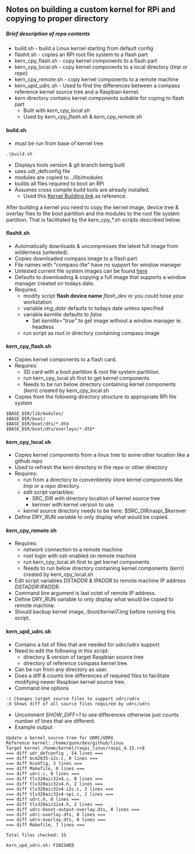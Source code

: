## Notes on building a custom kernel for RPi and copying to proper directory

##### Brief description of repo contents

* build.sh - build a Linux kernel starting from default config
* flashit.sh - copies an RPi root file system to a flash part
* kern_cpy_flash.sh - copy kernel components to a flash part
* kern_cpy_local.sh - copy kernel components to a local directory
(_tmp_ or _repo_)
* kern_cpy_remote.sh - copy kernel components to a remote machine
* kern_upd_udrc.sh - Used to find the differences between a compass
reference kernel source tree and a Raspbian kernel.
* _kern_ directory contains kernel components suitable for coping to
flash part
  * Built with _kern_cpy_local.sh_
  * Used by _kern_cpy_flash.sh_ & _kern_cpy_remote.sh_

#### build.sh
* must be run from base of kernel tree
```
.\build.sh
```
* Displays tools version & git branch being built
* uses udr_defconfig file
* modules are copied to ../lib/modules
* builds all files required to boot an RPi
* Assumes cross compile build tools are already installed.
  * Used this [Kernel Building link](https://www.raspberrypi.org/documentation/linux/kernel/building.md) as reference.

After building a kernel you need to copy the kernel image, device
tree & overlay files to the boot partition and the modules to the root
file system partition. That is facilitated by the kern_cpy_*.sh
scripts described below.

#### flashit.sh

* Automatically downloads & uncompresses the latest full image from wilderness (untested).
* Copies downloaded compass image to a flash part
* File names with "compass-lite" have no support for window manager
* Untested current file system images can be found
[here](http://archive.compasslinux.org/images/wilderness/)
* Defaults to downloading & copying a full image that supports a window manager created on todays date.
* Requires:
  * modify script **flash device name** _flash_dev_ or you could hose your workstation
  * variable _img_date_ defaults to todays date unless specified
  * variable _kernlite_ defaults to _false_
    * Set _kernlite="true"_ to get image without a window manager ie. headless
  * run script as root in directory containing compass image

#### kern_cpy_flash.sh

* Copies kernel components to a flash card.
* Requires:
  *  SD card with a boot partition & root file system partitiion.
  * run kern_cpy_local.sh first to get kernel components
  * Needs to be run below directory containing kernel components
  (_kern_) created
by kern_cpy_local.sh
* Copies from the following directory structure to appropriate RPi file system

```
$BASE_DIR/lib/modules/
$BASE_DIR/boot/
$BASE_DIR/boot/dts/*.dtb
$BASE_DIR/boot/dts/overlays/*.dtb*
```
#### kern_cpy_local.sh

* Copies kernel components from a linux tree to some other location like a github repo
* Used to refresh the _kern_ directory in the repo or other directory
* Requires:
  * run from a directory to conventiently store kernel
components like _tmp_ or a _repo_ directory.
  * edit script variarbles:
    * SRC_DIR with directory location of kernel source tree
    * kernver with kernel version to use
  * kernel source directory needs to be here: $SRC_DIR/raspi_$kernver
* Define DRY_RUN variable to only display what would be copied.

#### kern_cpy_remote.sh

* Requires:
  * network connection to a remote machine
  * root login with ssh enabled on remote machine
  * run kern_cpy_local.sh first to get kernel components
  * Needs to run below directory containing kernel components (_kern_) created by kern_cpy_local.sh
* Edit script variables DSTADDR & IPADDR to remote machine IP address
$DSTADDR:$IPADDR
* Command line argument is last octet of remote IP address.
* Define DRY_RUN variable to only display what would be copied to
remote machine.
* Should backup kernel image, _/boot/kernel7.img_ before running this
script.

#### kern_upd_udrc.sh

* Contains a list of files that are needed for udrc/udrx support
* Need to edit the following in this script:
  * directory & version of target Raspbian source tree
  * directory of reference compass kernel tree.
* Can be run from any directory as user.
* Does a diff & counts line differences of required files to
facilitate modifying newer Raspbian kernel source tree.
* Command line options
```
-c Changes target source files to support udrc/udrx
-d Shows diff of all source files required by udrc/udrx
```
* Uncomment _SHOW_DIFF=1_ to see differences otherwise just counts
number of lines that are different.
* Example output
```
Update a kernel source tree for UDRC/UDRX
Reference kernel: /home/gunn/dev/github/linux
Target kernel /home/kernel/raspi_linux/raspi_4.15.rc8
=== diff udr_defconfig , 54 lines ===
=== diff bcm2835-i2s.c, 0 lines ===
=== diff Kconfig, 3 lines ===
=== diff Makefile, 0 lines ===
=== diff udrc.c, 0 lines ===
=== diff tlv320aic32x4.c, 0 lines ===
=== diff tlv320aic32x4.h, 2 lines ===
=== diff tlv320aic32x4-i2c.c, 2 lines ===
=== diff tlv320aic32x4-spi.c, 2 lines ===
=== diff udrc.h, 0 lines ===
=== diff tlv320aic32x4.h, 2 lines ===
=== diff udrc-boost-output-overlay.dts, 0 lines ===
=== diff udrc-overlay.dts, 0 lines ===
=== diff udrx-overlay.dts, 0 lines ===
=== diff Makefile, 7 lines ===

Total files checked: 15

kern_upd_udrc.sh: FINISHED
```
